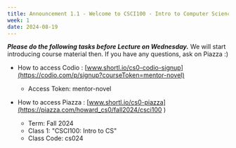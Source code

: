 ```yaml
---
title: Announcement 1.1 - Welcome to CSCI100 - Intro to Computer Science (aka CS0)
week: 1
date: 2024-08-19
---
```



***Please do the following tasks before Lecture on Wednesday.***  We will start introducing course material then. If you have any questions, ask on Piazza :)

- How to access Codio : [www.shortl.io/cs0-codio-signup](https://codio.com/p/signup?courseToken=mentor-novel)
  - Access Token: mentor-novel

- How to access Piazza : [www.shortl.io/cs0-piazza](https://piazza.com/howard_cs0/fall2024/csci100
)
  - Term: Fall 2024
  - Class 1:  "CSCI100: Intro to CS"
  - Class Code: cs024


